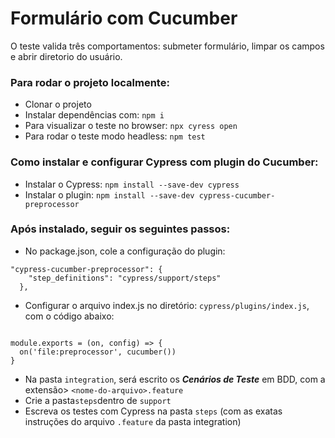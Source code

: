 # Formulário com Cucumber  

O teste valida três comportamentos: submeter formulário, limpar os campos e abrir diretorio do usuário.  

### Para rodar o projeto localmente:   

*  Clonar o projeto 
*  Instalar dependências com: `npm i`  
*  Para visualizar o teste no browser: `npx cyress open`  
*  Para rodar o teste modo headless: `npm test`    

### Como instalar e configurar Cypress com plugin do Cucumber:  

* Instalar o Cypress: `npm install --save-dev cypress`
* Instalar o plugin: `npm install --save-dev cypress-cucumber-preprocessor`  

### Após instalado, seguir os seguintes passos:

* No package.json, cole a configuração do plugin:

```
"cypress-cucumber-preprocessor": {
    "step_definitions": "cypress/support/steps"
  },
```

* Configurar o arquivo index.js no diretório: `cypress/plugins/index.js`, com o código abaixo:  
```const cucumber = require('cypress-cucumber-preprocessor').default

module.exports = (on, config) => {
  on('file:preprocessor', cucumber())
}
```  

* Na pasta `integration`, será escrito os *__Cenários de Teste__* em BDD, com a extensão> `<nome-do-arquivo>.feature`  
* Crie a pasta`steps`dentro de `support`   
* Escreva os testes com Cypress na pasta `steps` (com as exatas instruções do arquivo `.feature` da pasta integration)
